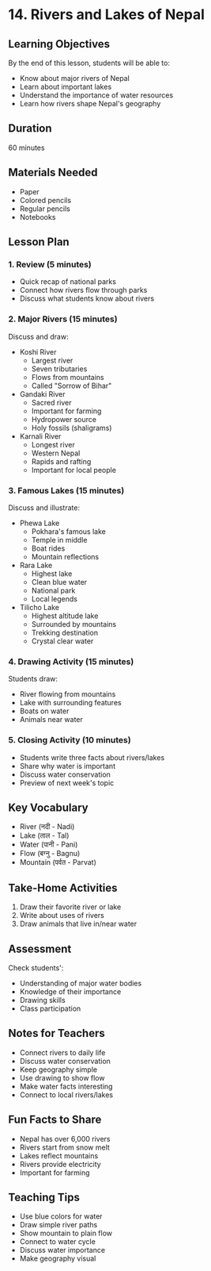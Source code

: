 # 14. Rivers and Lakes of Nepal

## Learning Objectives

By the end of this lesson, students will be able to:

- Know about major rivers of Nepal
- Learn about important lakes
- Understand the importance of water resources
- Learn how rivers shape Nepal's geography

## Duration

60 minutes

## Materials Needed

- Paper
- Colored pencils
- Regular pencils
- Notebooks

## Lesson Plan

### 1. Review (5 minutes)

- Quick recap of national parks
- Connect how rivers flow through parks
- Discuss what students know about rivers

### 2. Major Rivers (15 minutes)

Discuss and draw:

- Koshi River
    - Largest river
    - Seven tributaries
    - Flows from mountains
    - Called "Sorrow of Bihar"
- Gandaki River
    - Sacred river
    - Important for farming
    - Hydropower source
    - Holy fossils (shaligrams)
- Karnali River
    - Longest river
    - Western Nepal
    - Rapids and rafting
    - Important for local people

### 3. Famous Lakes (15 minutes)

Discuss and illustrate:

- Phewa Lake
    - Pokhara's famous lake
    - Temple in middle
    - Boat rides
    - Mountain reflections
- Rara Lake
    - Highest lake
    - Clean blue water
    - National park
    - Local legends
- Tilicho Lake
    - Highest altitude lake
    - Surrounded by mountains
    - Trekking destination
    - Crystal clear water

### 4. Drawing Activity (15 minutes)

Students draw:

- River flowing from mountains
- Lake with surrounding features
- Boats on water
- Animals near water

### 5. Closing Activity (10 minutes)

- Students write three facts about rivers/lakes
- Share why water is important
- Discuss water conservation
- Preview of next week's topic

## Key Vocabulary

- River (नदी - Nadi)
- Lake (ताल - Tal)
- Water (पानी - Pani)
- Flow (बग्नु - Bagnu)
- Mountain (पर्वत - Parvat)

## Take-Home Activities

1. Draw their favorite river or lake
2. Write about uses of rivers
3. Draw animals that live in/near water

## Assessment

Check students':

- Understanding of major water bodies
- Knowledge of their importance
- Drawing skills
- Class participation

## Notes for Teachers

- Connect rivers to daily life
- Discuss water conservation
- Keep geography simple
- Use drawing to show flow
- Make water facts interesting
- Connect to local rivers/lakes

## Fun Facts to Share

- Nepal has over 6,000 rivers
- Rivers start from snow melt
- Lakes reflect mountains
- Rivers provide electricity
- Important for farming

## Teaching Tips

- Use blue colors for water
- Draw simple river paths
- Show mountain to plain flow
- Connect to water cycle
- Discuss water importance
- Make geography visual